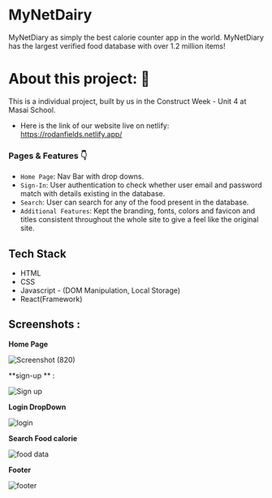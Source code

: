 # MyNetDairy

MyNetDiary as simply the best calorie counter app in the world. MyNetDiary has the largest verified food database with over 1.2 million items!

# About this project: 🙌

This is a individual project, built by us in the Construct Week - Unit 4 at Masai School.

- Here is the link of our website live on netlify: https://rodanfields.netlify.app/



### Pages & Features 👇

- `Home Page`: Nav Bar with drop downs.
- `Sign-In`: User authentication to check whether user email and password match with details existing in the database.
- `Search`: User can search for any of the food present in the database.
- `Additional Features`: Kept the branding, fonts, colors and favicon and titles consistent throughout the whole site to give a feel like the original site.

## Tech Stack

- HTML
- CSS
- Javascript - (DOM Manipulation, Local Storage)
- React(Framework)

## Screenshots :

**Home Page**


![Screenshot (820)](https://user-images.githubusercontent.com/99814289/189310641-b1dbb09f-41d3-4959-8a54-5b6218042de6.png)


**sign-up ** :

![Sign up](https://user-images.githubusercontent.com/99814289/189309687-905973af-e55e-4856-998c-8858fb38e880.png)


**Login DropDown**

![login](https://user-images.githubusercontent.com/99814289/189309777-2e27615f-fe4b-4edd-addf-3e55a43fcdf4.png)


**Search Food calorie**

![food data](https://user-images.githubusercontent.com/99814289/189309890-8f60d4d1-067b-4c45-b1ad-1dc6d1ba39aa.png)


**Footer**

![footer](https://user-images.githubusercontent.com/99814289/189310132-facceed2-4903-46ab-b9f6-96f9d0dd33c7.png)


